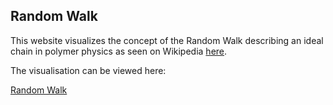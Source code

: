 ## Random Walk

This website visualizes the concept of the Random Walk describing an ideal chain in polymer physics as seen on Wikipedia [here](https://en.wikipedia.org/wiki/Ideal_chain).

The visualisation can be viewed here:

[Random Walk](https://random-walkls.herokuapp.com/)